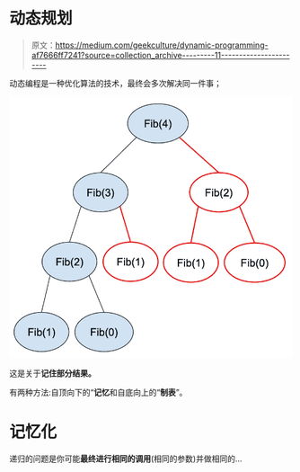 # 动态规划

> 原文：<https://medium.com/geekculture/dynamic-programming-af7666ff7241?source=collection_archive---------11----------------------->

动态编程是一种优化算法的技术，最终会多次解决同一件事；

![](img/8b85f9687c9c6f183988e4f15278e335.png)

这是关于**记住部分结果。**

有两种方法:自顶向下的“**记忆**和自底向上的“**制表**”。

# 记忆化

递归的问题是你可能**最终进行相同的调用**(相同的参数)并做相同的…